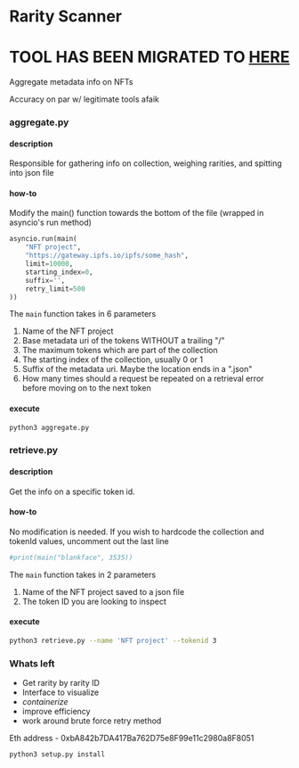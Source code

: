 # Rarity Scanner

# TOOL HAS BEEN MIGRATED TO [HERE](https://github.com/Shuii-Tool/pyShuii)

Aggregate metadata info on NFTs

Accuracy on par w/ legitimate tools afaik

### aggregate.py

#### description

Responsible for gathering info on collection, weighing rarities, and spitting into json file

#### how-to

Modify the main() function towards the bottom of the file (wrapped in asyncio's run method)

```py
asyncio.run(main(
    "NFT project",
    "https://gateway.ipfs.io/ipfs/some_hash",
    limit=10000,
    starting_index=0,
    suffix='',
    retry_limit=500
))
```

The `main` function takes in 6 parameters

1. Name of the NFT project
2. Base metadata uri of the tokens WITHOUT a trailing "/"
3. The maximum tokens which are part of the collection
4. The starting index of the collection, usually 0 or 1
5. Suffix of the metadata uri. Maybe the location ends in a ".json"
6. How many times should a request be repeated on a retrieval error before moving on to the next token

#### execute

```sh
python3 aggregate.py
```

### retrieve.py

#### description

Get the info on a specific token id.

#### how-to

No modification is needed. If you wish to hardcode the collection and tokenId values, uncomment out the last line

```py
#print(main("blankface", 3535))
```

The `main` function takes in 2 parameters

1. Name of the NFT project saved to a json file
2. The token ID you are looking to inspect

#### execute

```sh
python3 retrieve.py --name 'NFT project' --tokenid 3
```

### Whats left

-   Get rarity by rarity ID
-   Interface to visualize
-   _containerize_
-   improve efficiency
-   work around brute force retry method

Eth address - 0xbA842b7DA417Ba762D75e8F99e11c2980a8F8051

```sh
python3 setup.py install
```
